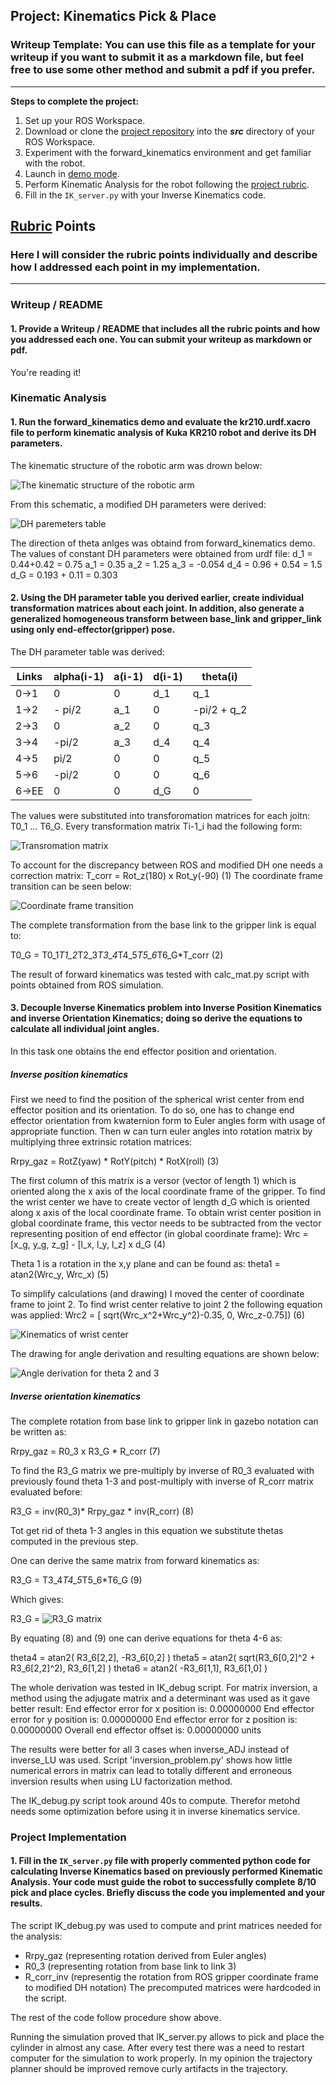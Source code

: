 ## Project: Kinematics Pick & Place
### Writeup Template: You can use this file as a template for your writeup if you want to submit it as a markdown file, but feel free to use some other method and submit a pdf if you prefer.

---


**Steps to complete the project:**  


1. Set up your ROS Workspace.
2. Download or clone the [project repository](https://github.com/udacity/RoboND-Kinematics-Project) into the ***src*** directory of your ROS Workspace.  
3. Experiment with the forward_kinematics environment and get familiar with the robot.
4. Launch in [demo mode](https://classroom.udacity.com/nanodegrees/nd209/parts/7b2fd2d7-e181-401e-977a-6158c77bf816/modules/8855de3f-2897-46c3-a805-628b5ecf045b/lessons/91d017b1-4493-4522-ad52-04a74a01094c/concepts/ae64bb91-e8c4-44c9-adbe-798e8f688193).
5. Perform Kinematic Analysis for the robot following the [project rubric](https://review.udacity.com/#!/rubrics/972/view).
6. Fill in the `IK_server.py` with your Inverse Kinematics code.


[//]: # (Image References)

[im1]: ./misc_images/img1.jpg
[im2]: ./misc_images/img2.jpg
[im3]: ./misc_images/img3.jpg
[im4]: ./misc_images/img4.jpg
[im5]: ./misc_images/img5.jpg
[im6]: ./misc_images/img6.jpg
[im7]: ./misc_images/img7.jpg
[im8]: ./misc_images/img8.jpg

## [Rubric](https://review.udacity.com/#!/rubrics/972/view) Points
### Here I will consider the rubric points individually and describe how I addressed each point in my implementation.  

---
### Writeup / README

#### 1. Provide a Writeup / README that includes all the rubric points and how you addressed each one.  You can submit your writeup as markdown or pdf.  

You're reading it!

### Kinematic Analysis
#### 1. Run the forward_kinematics demo and evaluate the kr210.urdf.xacro file to perform kinematic analysis of Kuka KR210 robot and derive its DH parameters.

The kinematic structure of the robotic arm was drown below:

![The kinematic structure of the robotic arm][im1]

From this schematic, a modified DH parameters were derived:

![DH paremeters table][im2]

The direction of theta anlges was obtaind from forward_kinematics demo. The values of constant DH parameters were obtained from urdf file:
d_1 = 0.44+0.42 = 0.75
a_1 = 0.35
a_2 = 1.25
a_3 = -0.054
d_4 = 0.96 + 0.54 = 1.5
d_G = 0.193 + 0.11 = 0.303


#### 2. Using the DH parameter table you derived earlier, create individual transformation matrices about each joint. In addition, also generate a generalized homogeneous transform between base_link and gripper_link using only end-effector(gripper) pose.
The DH parameter table was derived:

Links | alpha(i-1) | a(i-1) | d(i-1) | theta(i)
--- | --- | --- | --- | ---
0->1 | 0 | 0 | d_1 | q_1
1->2 | - pi/2 | a_1 | 0 | -pi/2 + q_2
2->3 | 0 | a_2 | 0 | q_3
3->4 |  -pi/2 | a_3 | d_4 | q_4
4->5 | pi/2 | 0 | 0 | q_5
5->6 | -pi/2 | 0 | 0 | q_6
6->EE | 0 | 0 | d_G | 0

The values were substituted into transforomation matrices for each joitn: T0_1 ... T6_G. Every transformation matrix Ti-1_i had the following form:

![Transromation matrix][im3]

To account for the discrepancy between ROS and modified DH one needs a correction matrix:
T_corr = Rot_z(180) x Rot_y(-90)          (1)
The coordinate frame transition can be seen below:

![Coordinate frame transition][im7]

The complete transformation from the base link to the gripper link is equal to:

T0_G = T0_1*T1_2*T2_3*T3_4*T4_5*T5_6*T6_G*T_corr          (2)

The result of forward kinematics was tested with calc_mat.py script with points obtained from ROS simulation.

#### 3. Decouple Inverse Kinematics problem into Inverse Position Kinematics and inverse Orientation Kinematics; doing so derive the equations to calculate all individual joint angles.
In this task one obtains the end effector position and orientation.

##### Inverse position kinematics
First we need to find the position of the spherical wrist center from end effector position and its orientation. To do so, one has to change end effector orientation from kwaternion form to Euler angles form with usage of appropriate function. Then w can turn euler angles into rotation matrix by multiplying three extrinsic rotation matrices:

Rrpy_gaz = RotZ(yaw) * RotY(pitch) * RotX(roll)         (3)

The first column of this matrix is a versor (vector of length 1) which is oriented along the x axis of the local coordinate frame of the gripper. To find the wrist center we have to create vector of length d_G which is oriented along x axis of the local coordinate frame. To obtain wrist center position in global coordinate frame, this vector needs to be subtracted from the vector representing position of end effector (in global coordinate frame):
Wrc = [x_g, y_g, z_g] - [l_x, l_y, l_z] x d_G         (4)

Theta 1 is a rotation in the x,y plane and can be found as:
theta1 = atan2(Wrc_y, Wrc_x)          (5)

To simplify calculations (and drawing) I moved the center of coordinate frame to joint 2. To find wrist center relative to joint 2 the following equation was applied:
Wrc2 =  [ sqrt(Wrc_x^2+Wrc_y^2)-0.35,    0,     Wrc_z-0.75])          (6)

![Kinematics of wrist center][im5]

The drawing for angle derivation and resulting equations are shown below:

![Angle derivation for theta 2 and 3][im6]

##### Inverse orientation kinematics

The complete rotation from base link to gripper link in gazebo notation can be written as:

Rrpy_gaz = R0_3 x R3_G * R_corr          (7)

To find the R3_G matrix we pre-multiply by inverse of R0_3 evaluated with previously found theta 1-3 and post-multiply with inverse of R_corr matrix evaluated before:

R3_G = inv(R0_3)* Rrpy_gaz * inv(R_corr)          (8)

Tot get rid of theta 1-3 angles in this equation we substitute thetas computed in the previous step.

One can derive the same matrix from forward kinematics as:

R3_G = T3_4*T4_5*T5_6*T6_G          (9)

Which gives:

R3_G =
![R3_G matrix][im8]

By equating (8) and (9) one can derive equations for theta 4-6 as:

theta4 = atan2( R3_6[2,2], -R3_6[0,2] )
theta5 = atan2( sqrt(R3_6[0,2]^2 + R3_6[2,2]^2), R3_6[1,2] )
theta6 = atan2( -R3_6[1,1], R3_6[1,0] )

The whole derivation was tested in IK_debug script.
For matrix inversion, a method using the adjugate matrix and a determinant was used as it gave better result:
End effector error for x position is: 0.00000000
End effector error for y position is: 0.00000000
End effector error for z position is: 0.00000000
Overall end effector offset is: 0.00000000 units

The results were better for all 3 cases when inverse_ADJ instead of inverse_LU was used. Script 'inversion_problem.py' shows how little numerical errors in matrix can lead to totally different and erroneous inversion results when using LU factorization method.  

The IK_debug.py script took around 40s to compute. Therefor metohd needs some optimization before using it in inverse kinematics service.

### Project Implementation

#### 1. Fill in the `IK_server.py` file with properly commented python code for calculating Inverse Kinematics based on previously performed Kinematic Analysis. Your code must guide the robot to successfully complete 8/10 pick and place cycles. Briefly discuss the code you implemented and your results.

The script IK_debug.py was used to compute and print matrices needed for the analysis:
- Rrpy_gaz (representing rotation derived from Euler angles)
- R0_3 (representing rotation from base link to link 3)
- R_corr_inv (representig the rotation from ROS gripper coordinate frame to modified DH notation)
The precomputed matrices were hardcoded in the script.

The rest of the code follow procedure show above.

Running the simulation proved that IK_server.py allows to pick and place the cylinder in almost any case. After every test there was a need to restart computer for the simulation to work properly. In my opinion the trajectory planner should be improved remove curly artifacts in the trajectory.
